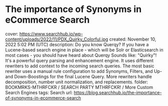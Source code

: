 # The importance of Synonyms in eCommerce Search

cover: https://www.searchhub.io/wp-content/uploads/2022/11/PDX_Quirky_Colorful.jpg
created: November 10, 2022 5:02 PM (UTC)
description: Do you know Querqy? If you have a Lucene-based search engine in place - which will be Solr or Elasticsearch in most cases - you should have heard about Querqy Sounds like: "Quirky"! It's a powerful query parsing and enhancement engine. It uses different rewriters to add context to the incoming search queries. The most basic rewriter uses a manual rule configuration to add Synonyms, Filters, and Up- and Down-Boostings for the final Lucene Query. More rewriters handle decomposition, number unit normalization, and replacements.
folder: BOOKMRKS-MTHRFCKR / SEARCH PARTY MTHRFCKR! / More Custom Search Engines
tags: Search
url: https://blog.searchhub.io/the-importance-of-synonyms-in-ecommerce-search